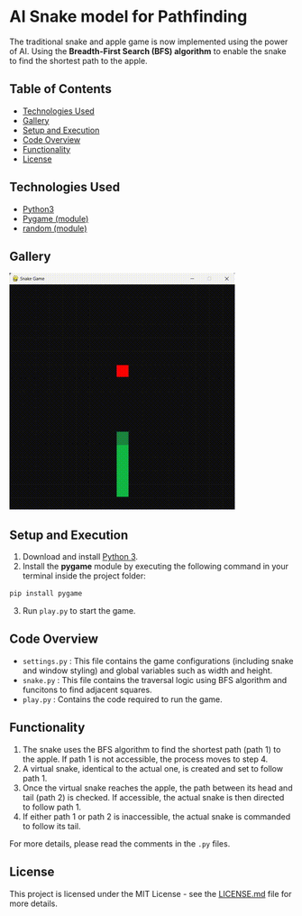 # AI Snake model for Pathfinding

The traditional snake and apple game is now implemented using the power of AI. Using the **Breadth-First Search (BFS) algorithm** to enable the snake to find the shortest path to the apple.


## Table of Contents

- [Technologies Used](#technologies-used)
- [Gallery](#gallery)
- [Setup and Execution](#setup-and-execution)
- [Code Overview](#code-overview)
- [Functionality](#functionality)
- [License](#license)

## Technologies Used

- [Python3](https://www.python.org)
- [Pygame (module)](https://www.pygame.org/)
- [random (module)](https://docs.python.org/3/library/random.html)

## Gallery

<img src="./Snake-Pathfinding.gif" alt="Snake-pathfinding-gif" width="400" />

## Setup and Execution

1. Download and install [Python 3](https://www.python.org).
2. Install the **pygame** module by executing the following command in your terminal inside the project folder:
```bash
pip install pygame
```
3. Run `play.py` to start the game.

## Code Overview

- `settings.py` : This file contains the game configurations (including snake and window styling) and global variables such as width and height.
- `snake.py` : This file contains the traversal logic using BFS algorithm and funcitons to find adjacent squares.
- `play.py` : Contains the code required to run the game.

## Functionality

1. The snake uses the BFS algorithm to find the shortest path (path 1) to the apple. If path 1 is not accessible, the process moves to step 4.
2. A virtual snake, identical to the actual one, is created and set to follow path 1.
3. Once the virtual snake reaches the apple, the path between its head and tail (path 2) is checked. If accessible, the actual snake is then directed to follow path 1.
4. If either path 1 or path 2 is inaccessible, the actual snake is commanded to follow its tail.

For more details, please read the comments in the `.py` files.


## License

This project is licensed under the MIT License - see the [LICENSE.md](LICENSE.md) file for more details.
